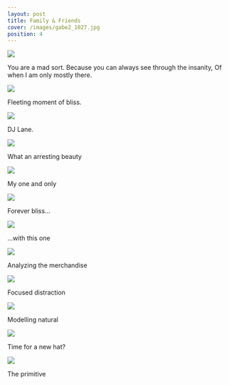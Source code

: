 ```yaml
---
layout: post
title: Family & Friends
cover: /images/gabe2_1027.jpg
position: 4
---
```



<div class="photo">
  <img src="/images/gabe2_1027.jpg"/>
  <p>You are a mad sort.
Because you can always see through the insanity,
Of when I am only mostly there.</p>
</div>

<div class="photo">
  <img src="/images/ff1.JPG"/>
  <p>Fleeting moment of bliss.</p>
</div>

<div class="photo">
  <img src="/images/lane1027.jpg"/>
  <p>DJ Lane.</p>
</div>

<div class="photo">
  <img src="/images/ff3.jpg"/>
  <p>What an arresting beauty</p>
</div>

<div class="photo">
  <img src="/images/ff14.jpg"/>
  <p>My one and only</p>
</div>

<div class="photo">
    <div class="left">
  <img src="/images/ff7.JPG"/>
  <p>Forever bliss...</p>
  </div>
  <div class="right">
    <img src="/images/ff8.jpg"/>
    <p>...with this one</p>
  </div>
</div>

<div class="photo">
  <img src="/images/ff5.JPG"/>
  <p>Analyzing the merchandise</p>
</div>

<div class="photo">
  <img src="/images/ff6.JPG"/>
  <p>Focused distraction</p>
</div>

<div class="photo">
  <img src="/images/ff9.jpg"/>
  <p>Modelling natural</p>
</div>

<div class="photo">
  <img src="/images/ff10.jpg"/>
  <p>Time for a new hat?</p>
</div>

<div class="photo">
  <img src="/images/ff13.jpg"/>
  <p>The primitive</p>
</div>
